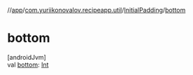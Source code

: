 //[app](../../../index.md)/[com.yuriikonovalov.recipeapp.util](../index.md)/[InitialPadding](index.md)/[bottom](bottom.md)

# bottom

[androidJvm]\
val [bottom](bottom.md): [Int](https://kotlinlang.org/api/latest/jvm/stdlib/kotlin/-int/index.html)

